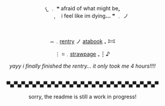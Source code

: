 <div align="center">
𐔌 ﹒ ❝ afraid of what might be<b>,</b><br>
 ᅠ‎ ᅠ‎ᅠ‎  ,‎ ‎ ‎  ‎ i feel like im dying<b>...</b> ❞ ﹒ ノ
<br><br><br>
  
ꕀ﹒[rentry](https://rentry.co/pinkmaan)   ノ   [atabook](https://jinkman.atabook.org/)    ₊    𐂯


⋮ ⌗﹒[strawpage](https://decapitation-bonus.straw.page)    ₊  ┆ ♪

*yayy i finally finished the rentry... it only took me 4 hours!!!!*

<br>▀▄▀▄▀▄▀▄▀▄▀▄▀▄▀▄▀▄▀▄▀▄▀▄▀▄▀▄▀▄▀▄▀▄▀▄▀▄▀▄▀<br><br>
sorry, the readme is still a work in progress!
<br>
</div>
